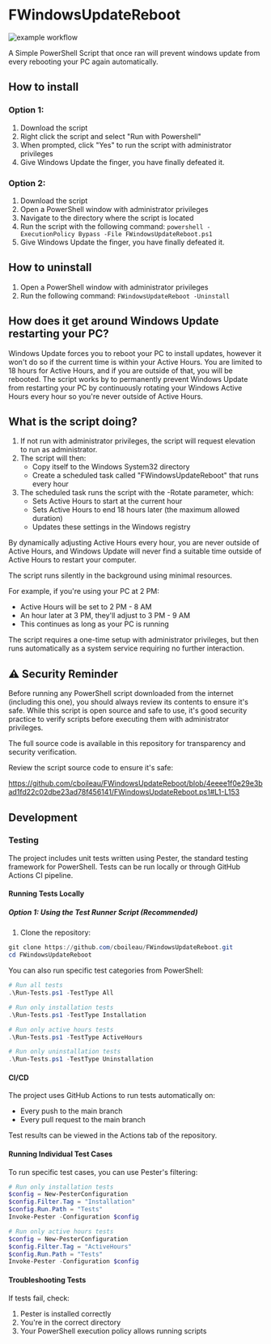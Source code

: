 # FWindowsUpdateReboot
![example workflow](https://github.com/cboileau/FWindowsUpdateReboot/actions/workflows/powershell-tests.yml/badge.svg)


A Simple PowerShell Script that once ran will prevent windows update from every rebooting your PC again automatically.

## How to install

### Option 1:
1. Download the script
2. Right click the script and select "Run with Powershell"
3. When prompted, click "Yes" to run the script with administrator privileges
4. Give Windows Update the finger, you have finally defeated it.

### Option 2:
1. Download the script
2. Open a PowerShell window with administrator privileges
3. Navigate to the directory where the script is located
4. Run the script with the following command: `powershell -ExecutionPolicy Bypass -File FWindowsUpdateReboot.ps1`
5. Give Windows Update the finger, you have finally defeated it.

## How to uninstall

1. Open a PowerShell window with administrator privileges
2. Run the following command: `FWindowsUpdateReboot -Uninstall`

## How does it get around Windows Update restarting your PC?

Windows Update forces you to reboot your PC to install updates, however it won't do so if the current time is within your Active Hours.
You are limited to 18 hours for Active Hours, and if you are outside of that, you will be rebooted.
The script works by to permanently prevent Windows Update from restarting your PC by continuously rotating your Windows Active Hours every hour so you're never outside of Active Hours.

## What is the script doing?

1. If not run with administrator privileges, the script will request elevation to run as administrator.
2. The script will then:
   - Copy itself to the Windows System32 directory
   - Create a scheduled task called "FWindowsUpdateReboot" that runs every hour
3. The scheduled task runs the script with the -Rotate parameter, which:
   - Sets Active Hours to start at the current hour
   - Sets Active Hours to end 18 hours later (the maximum allowed duration)
   - Updates these settings in the Windows registry

By dynamically adjusting Active Hours every hour, you are never outside of Active Hours, and Windows Update will never find a suitable time outside of Active Hours to restart your computer.

The script runs silently in the background using minimal resources.

For example, if you're using your PC at 2 PM:
- Active Hours will be set to 2 PM - 8 AM
- An hour later at 3 PM, they'll adjust to 3 PM - 9 AM
- This continues as long as your PC is running

The script requires a one-time setup with administrator privileges, but then runs automatically as a system service requiring no further interaction.

## ⚠️ Security Reminder

Before running any PowerShell script downloaded from the internet (including this one), you should always review its contents to ensure it's safe. While this script is open source and safe to use, it's good security practice to verify scripts before executing them with administrator privileges. 

The full source code is available in this repository for transparency and security verification.

Review the script source code to ensure it's safe:

https://github.com/cboileau/FWindowsUpdateReboot/blob/4eeee1f0e29e3bad1fd22c02dbe23ad78f456141/FWindowsUpdateReboot.ps1#L1-L153

## Development

### Testing

The project includes unit tests written using Pester, the standard testing framework for PowerShell. Tests can be run locally or through GitHub Actions CI pipeline.

#### Running Tests Locally

##### Option 1: Using the Test Runner Script (Recommended)

1. Clone the repository:
```powershell
git clone https://github.com/cboileau/FWindowsUpdateReboot.git
cd FWindowsUpdateReboot
```

You can also run specific test categories from PowerShell:
```powershell
# Run all tests
.\Run-Tests.ps1 -TestType All

# Run only installation tests
.\Run-Tests.ps1 -TestType Installation

# Run only active hours tests
.\Run-Tests.ps1 -TestType ActiveHours

# Run only uninstallation tests
.\Run-Tests.ps1 -TestType Uninstallation
```

#### CI/CD

The project uses GitHub Actions to run tests automatically on:
- Every push to the main branch
- Every pull request to the main branch

Test results can be viewed in the Actions tab of the repository.

#### Running Individual Test Cases

To run specific test cases, you can use Pester's filtering:

```powershell
# Run only installation tests
$config = New-PesterConfiguration
$config.Filter.Tag = "Installation"
$config.Run.Path = "Tests"
Invoke-Pester -Configuration $config

# Run only active hours tests
$config = New-PesterConfiguration
$config.Filter.Tag = "ActiveHours"
$config.Run.Path = "Tests"
Invoke-Pester -Configuration $config
```

#### Troubleshooting Tests

If tests fail, check:
1. Pester is installed correctly
2. You're in the correct directory
3. Your PowerShell execution policy allows running scripts


